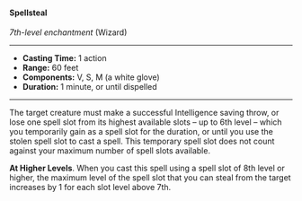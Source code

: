 #### Spellsteal
*7th-level enchantment* (Wizard)
___
- **Casting Time:** 1 action
- **Range:** 60 feet
- **Components:** V, S, M (a white glove)
- **Duration:** 1 minute, or until dispelled
---
The target creature must make a successful Intelligence saving throw, or lose one spell slot from its highest available slots – up to 6th level – which you temporarily gain as a spell slot for the duration, or until you use the stolen spell slot to cast a spell. This temporary spell slot does not count against your maximum number of spell slots available.

**At Higher Levels**. When you cast this spell using a spell slot of 8th level or higher, the maximum level of the spell slot that you can steal from the target increases by 1 for each slot level above 7th.
